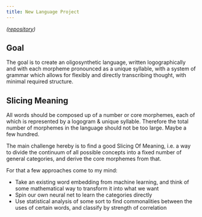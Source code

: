 ```yaml
---
title: New Language Project
---
```


_([repository](https://github.com/Garbaz/NewLanguageProject))_

## Goal

The goal is to create an oligosynthetic language, written logographically and with each morpheme pronounced as a unique syllable, with a system of grammar which allows for flexibly and directly transcribing thought, with minimal required structure.

## Slicing Meaning

All words should be composed up of a number or core morphemes, each of which is represented by a logogram & unique syllable. Therefore the total number of morphemes in the language should not be too large. Maybe a few hundred.

The main challenge hereby is to find a good Slicing Of Meaning, i.e. a way to divide the continuum of all possible concepts into a fixed number of general categories, and derive the core morphemes from that.

For that a few approaches come to my mind:

* Take an existing word embedding from machine learning, and think of some mathematical way to transform it into what we want
* Spin our own neural net to learn the categories directly
* Use statistical analysis of some sort to find commonalities between the uses of certain words, and classify by strength of correlation
